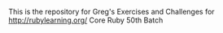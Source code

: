 This is the repository for Greg's Exercises and Challenges for http://rubylearning.org/ Core Ruby 50th Batch
